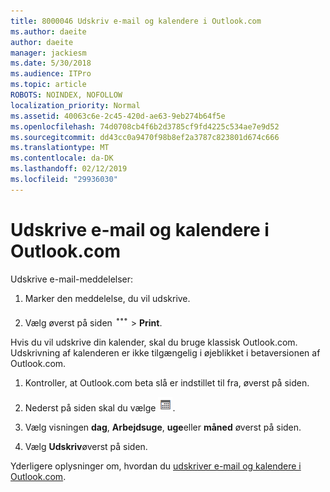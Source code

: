 ```yaml
---
title: 8000046 Udskriv e-mail og kalendere i Outlook.com
ms.author: daeite
author: daeite
manager: jackiesm
ms.date: 5/30/2018
ms.audience: ITPro
ms.topic: article
ROBOTS: NOINDEX, NOFOLLOW
localization_priority: Normal
ms.assetid: 40063c6e-2c45-420d-ae63-9eb274b64f5e
ms.openlocfilehash: 74d0708cb4f6b2d3785cf9fd4225c534ae7e9d52
ms.sourcegitcommit: dd43cc0a9470f98b8ef2a3787c823801d674c666
ms.translationtype: MT
ms.contentlocale: da-DK
ms.lasthandoff: 02/12/2019
ms.locfileid: "29936030"
---
```

# <a name="print-email-and-calendars-in-outlookcom"></a>Udskrive e-mail og kalendere i Outlook.com

Udskrive e-mail-meddelelser:
  
1. Marker den meddelelse, du vil udskrive.
    
2. Vælg øverst på siden ![flere handlinger](media/64993e8a-4a62-43b1-aa05-90f5ad4cba54.png) \> **Print**. 
    
Hvis du vil udskrive din kalender, skal du bruge klassisk Outlook.com. Udskrivning af kalenderen er ikke tilgængelig i øjeblikket i betaversionen af Outlook.com.
  
1. Kontroller, at Outlook.com beta slå er indstillet til fra, øverst på siden.
    
2. Nederst på siden skal du vælge  ![Kalender](media/9e1a821a-c32e-4851-a866-342a39ffdca0.png).
    
3. Vælg visningen **dag**, **Arbejdsuge**, **uge**eller **måned** øverst på siden. 
    
4. Vælg **Udskriv**øverst på siden. 
    
Yderligere oplysninger om, hvordan du [udskriver e-mail og kalendere i Outlook.com](https://go.microsoft.com/fwlink/p/?linkid=2001208&amp;clcid=0x409).
  

